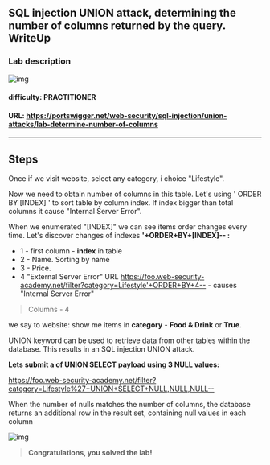 ## **SQL injection UNION attack, determining the number of columns returned by the query. WriteUp**

### Lab description
![img](https://i.ibb.co/gtdw00m/Screenshot-from-2023-01-11-22-46-36.png)
#### **difficulty**: PRACTITIONER
#### **URL**: <https://portswigger.net/web-security/sql-injection/union-attacks/lab-determine-number-of-columns>
---

## Steps
Once if we visit website, select any category, i choice "Lifestyle". 

Now we need to obtain number of columns in this table. Let's using ' ORDER BY [INDEX] ' to sort table by column index. If index bigger than total columns it cause "Internal Server Error". 

<!-- If you already know there is a lot of columns - try simple algorithm to search current number. 

**Example**: total columns is 37. Let's starts with 100 - causes 'Error'. Every time if error do "minus 1" if exist "plus 1" its for proof range. lets divide by 2 = 50 - error, minus 1 - error, 50/2 = 25 - exist, plus 1 - exist, now use 25+(50-25)/2 = 25 + 13 = 38 - error, minus 1 = 37 - exist. Finally we found number of columns. 

Forget that shit, user python automation for this.
 -->

When we enumerated "[INDEX]" we can see items order changes every time. Let's discover changes of indexes **'+ORDER+BY+[INDEX]-- :**
- 1 - first column - **index** in table
- 2 - Name. Sorting by name
- 3 - Price.
- 4 "External Server Error"
URL <https://foo.web-security-academy.net/filter?category=Lifestyle'+ORDER+BY+4--> - causes "Internal Server Error"

> Columns - 4

we say to website: show me items in **category** - **Food & Drink** or **True**.

UNION keyword can be used to retrieve data from other tables within the database. This results in an SQL injection UNION attack.

**Lets submit a of UNION SELECT payload using 3 NULL values:**

https://foo.web-security-academy.net/filter?category=Lifestyle%27+UNION+SELECT+NULL,NULL,NULL--

When the number of nulls matches the number of columns, the database returns an additional row in the result set, containing null values in each column

![img](https://i.ibb.co/x1y83dP/Screenshot-from-2023-01-11-23-38-35.png)

> **Congratulations, you solved the lab!**